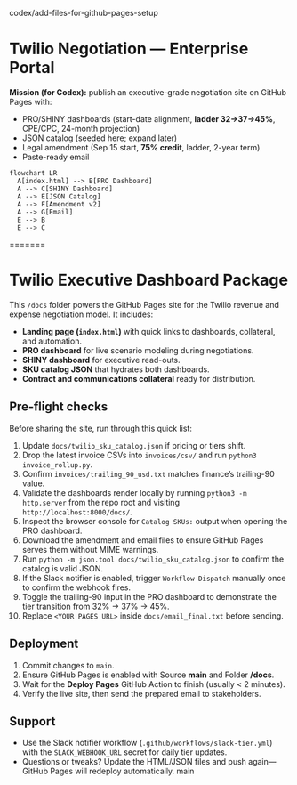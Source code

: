 codex/add-files-for-github-pages-setup
# Twilio Negotiation — Enterprise Portal

**Mission (for Codex):** publish an executive-grade negotiation site on GitHub Pages with:
- PRO/SHINY dashboards (start-date alignment, **ladder 32→37→45%**, CPE/CPC, 24-month projection)
- JSON catalog (seeded here; expand later)
- Legal amendment (Sep 15 start, **75% credit**, ladder, 2-year term)
- Paste-ready email

```mermaid
flowchart LR
  A[index.html] --> B[PRO Dashboard]
  A --> C[SHINY Dashboard]
  A --> E[JSON Catalog]
  A --> F[Amendment v2]
  A --> G[Email]
  E --> B
  E --> C
```
=======
# Twilio Executive Dashboard Package

This `/docs` folder powers the GitHub Pages site for the Twilio revenue and expense negotiation model. It includes:

- **Landing page (`index.html`)** with quick links to dashboards, collateral, and automation.
- **PRO dashboard** for live scenario modeling during negotiations.
- **SHINY dashboard** for executive read-outs.
- **SKU catalog JSON** that hydrates both dashboards.
- **Contract and communications collateral** ready for distribution.

## Pre-flight checks
Before sharing the site, run through this quick list:

1. Update `docs/twilio_sku_catalog.json` if pricing or tiers shift.
2. Drop the latest invoice CSVs into `invoices/csv/` and run `python3 invoice_rollup.py`.
3. Confirm `invoices/trailing_90_usd.txt` matches finance’s trailing-90 value.
4. Validate the dashboards render locally by running `python3 -m http.server` from the repo root and visiting `http://localhost:8000/docs/`.
5. Inspect the browser console for `Catalog SKUs:` output when opening the PRO dashboard.
6. Download the amendment and email files to ensure GitHub Pages serves them without MIME warnings.
7. Run `python -m json.tool docs/twilio_sku_catalog.json` to confirm the catalog is valid JSON.
8. If the Slack notifier is enabled, trigger `Workflow Dispatch` manually once to confirm the webhook fires.
9. Toggle the trailing-90 input in the PRO dashboard to demonstrate the tier transition from 32% → 37% → 45%.
10. Replace `<YOUR PAGES URL>` inside `docs/email_final.txt` before sending.

## Deployment
1. Commit changes to `main`.
2. Ensure GitHub Pages is enabled with Source **main** and Folder **/docs**.
3. Wait for the **Deploy Pages** GitHub Action to finish (usually < 2 minutes).
4. Verify the live site, then send the prepared email to stakeholders.

## Support
- Use the Slack notifier workflow (`.github/workflows/slack-tier.yml`) with the `SLACK_WEBHOOK_URL` secret for daily tier updates.
- Questions or tweaks? Update the HTML/JSON files and push again—GitHub Pages will redeploy automatically.
main
